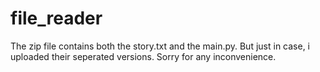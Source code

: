 # file_reader

The zip file contains both the story.txt and the main.py. But just in case, i uploaded their seperated versions. Sorry for any inconvenience.
